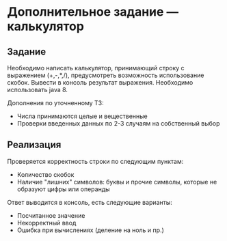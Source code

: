 # Дополнительное задание — калькулятор

## Задание

Необходимо написать калькулятор, принимающий строку с выражением (+,-,*,/), предусмотреть возможность использование скобок. Вывести в консоль результат выражения. Необходимо использовать java 8.

Дополнения по уточненному ТЗ: 
* Числа принимаются целые и вещественные
* Проверки введенных данных по 2-3 случаям на собственный выбор

## Реализация

Проверяется корректность строки по следующим пунктам:
* Количество скобок
* Наличие "лишних" символов: буквы и прочие символы, которые не образуют цифры или операнды

Ответ выводится в консоль, есть следующие варианты:
* Посчитанное значение
* Некорректный ввод
* Ошибка при вычислениях (деление на ноль и пр.)
